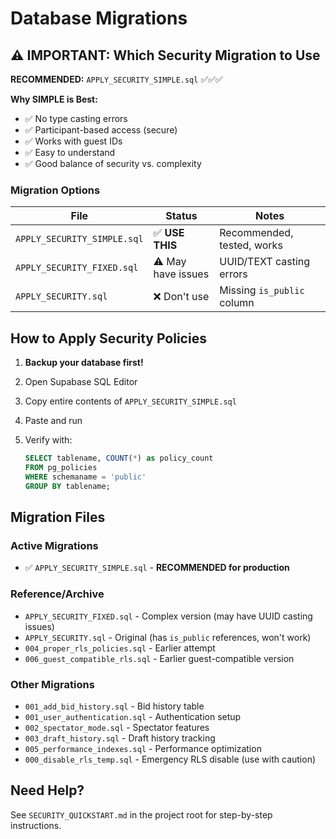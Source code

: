 # Database Migrations

## ⚠️ IMPORTANT: Which Security Migration to Use

**RECOMMENDED:** `APPLY_SECURITY_SIMPLE.sql` ✅✅✅

**Why SIMPLE is Best:**
- ✅ No type casting errors
- ✅ Participant-based access (secure)
- ✅ Works with guest IDs
- ✅ Easy to understand
- ✅ Good balance of security vs. complexity

### Migration Options

| File | Status | Notes |
|------|--------|-------|
| `APPLY_SECURITY_SIMPLE.sql` | ✅ **USE THIS** | Recommended, tested, works |
| `APPLY_SECURITY_FIXED.sql` | ⚠️ May have issues | UUID/TEXT casting errors |
| `APPLY_SECURITY.sql` | ❌ Don't use | Missing `is_public` column |

## How to Apply Security Policies

1. **Backup your database first!**

2. Open Supabase SQL Editor

3. Copy entire contents of `APPLY_SECURITY_SIMPLE.sql`

4. Paste and run

5. Verify with:
   ```sql
   SELECT tablename, COUNT(*) as policy_count
   FROM pg_policies
   WHERE schemaname = 'public'
   GROUP BY tablename;
   ```

## Migration Files

### Active Migrations
- ✅ `APPLY_SECURITY_SIMPLE.sql` - **RECOMMENDED for production**

### Reference/Archive
- `APPLY_SECURITY_FIXED.sql` - Complex version (may have UUID casting issues)
- `APPLY_SECURITY.sql` - Original (has `is_public` references, won't work)
- `004_proper_rls_policies.sql` - Earlier attempt
- `006_guest_compatible_rls.sql` - Earlier guest-compatible version

### Other Migrations
- `001_add_bid_history.sql` - Bid history table
- `001_user_authentication.sql` - Authentication setup
- `002_spectator_mode.sql` - Spectator features
- `003_draft_history.sql` - Draft history tracking
- `005_performance_indexes.sql` - Performance optimization
- `000_disable_rls_temp.sql` - Emergency RLS disable (use with caution)

## Need Help?

See `SECURITY_QUICKSTART.md` in the project root for step-by-step instructions.
